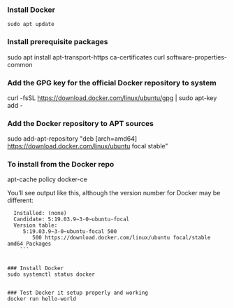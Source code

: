 ### Install Docker
`sudo apt update`


### Install prerequisite packages
sudo apt install apt-transport-https ca-certificates curl software-properties-common


### Add the GPG key for the official Docker repository to system
curl -fsSL https://download.docker.com/linux/ubuntu/gpg | sudo apt-key add -


### Add the Docker repository to APT sources
sudo add-apt-repository "deb [arch=amd64] https://download.docker.com/linux/ubuntu focal stable"

### To install from the Docker repo
apt-cache policy docker-ce


You’ll see output like this, although the version number for Docker may be different:
```docker-ce:
  Installed: (none)
  Candidate: 5:19.03.9~3-0~ubuntu-focal
  Version table:
     5:19.03.9~3-0~ubuntu-focal 500
        500 https://download.docker.com/linux/ubuntu focal/stable amd64 Packages
	```			
				

### Install Docker
sudo systemctl status docker


### Test Docker it setup properly and working
docker run hello-world
